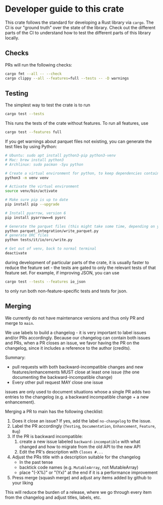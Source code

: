 # Developer guide to this crate

This crate follows the standard for developing a Rust library via `cargo`.
The CI is our "ground truth" over the state of the library. Check out the different parts of
the CI to understand how to test the different parts of this library locally.

## Checks

PRs will run the following checks:

```bash
cargo fmt --all -- --check
cargo clippy --all --features=full --tests -- -D warnings
```

## Testing

The simplest way to test the crate is to run

```bash
cargo test --tests
```

This runs the tests of the crate without features. To run all features, use

```bash
cargo test --features full
```

If you get warnings about parquet files not existing, you can generate the test files by using Python:

```bash
# Ubuntu: sudo apt install python3-pip python3-venv
# Mac: brew install python3
# Archlinux: sudo pacman -Syu python

# Create a virtual environment for python, to keep dependencies contained
python3 -m venv venv

# Activate the virtual environment
source venv/bin/activate

# Make sure pip is up to date
pip install pip --upgrade

# Install pyarrow, version 6
pip install pyarrow==6 pyorc

# Generate the parquet files (this might take some time, depending on your computer setup)
python parquet_integration/write_parquet.py
# generate ORC files
python tests/it/io/orc/write.py

# Get out of venv, back to normal terminal
deactivate
```


during development of particular parts of the crate, it is usually faster
to reduce the feature set - the tests are gated to only the relevant tests
of that feature set. For example, if improving JSON, you can use

```bash
cargo test --tests --features io_json
```

to only run both non-feature-specific tests and tests for json.

## Merging

We currently do not have maintenance versions and thus only PR and merge to `main`.

We use labels to build a changelog - it is very important to label issues and/or PRs
accordingly. Because our changelog can contain both issues and PRs, when a PR closes
an issue, we favor having the PR on the changelog, since it includes a reference to
the author (credits).

Summary:
* pull requests with both backward-incompatible changes and new
  features/enhancements MUST close at least one issue (the one
  documenting the backward-incompatible change)
* Every other pull request MAY close one issue

issues are only used to document situations whose a single PR adds two entries to
the changelog (e.g. a backward incompatible change + a new enhancement).

Merging a PR to main has the following checklist:

1. Does it close an issue? If yes, add the label `no-changelog` to the issue.
2. Label the PR accordingly (`Testing`, `Documentation`, `Enhancement`, `Feature`, `Bug`)
3. If the PR is backward incompatible:
    1. create a new issue labeled `backward-incompatible` with what changed and how to migrate
       from the old API to the new API
    2. Edit the PR's description with `Closes #...`
4. Adjust the PRs title with a description suitable for the changelog
    * In the past tense
    * backtick code names (e.g. `MutableArray`, not MutableArray)
    * place "(-X%)" or "(Yx)" at the end if it is a performance improvement
5. Press merge (squash merge) and adjust any items added by github to your liking

This will reduce the burden of a release, where we go through every item from the
changelog and adjust titles, labels, etc.

<!---
To be completed.
## Releases

Releasing this library is done by the following steps:

1. Identify or create the commit to release
2. Identify the version to apply to it
3. Create a changelog (see below)
4. Verify that the version is consistent with the changelog
5. Bump the version accordingly
6. Commit the bump and changelog
7. Tag the commit
8. publish to [crates.io](https://crates.io)

## 1. Identify or create commit to release

If from the main branch, it is usually a minor release

## How to generate the changelog

```bash
docker run -it --rm -v "$(pwd)":/usr/local/src/your-app githubchangeloggenerator/github-changelog-generator --user jorgecarleitao --project arrow2 --token TOKEN
```

## How to publish

```bash
cargo publish --features full
```
-->
